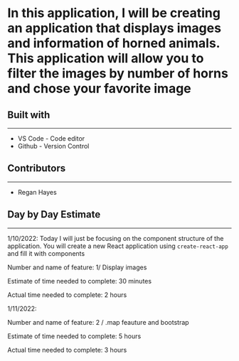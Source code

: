 # In this application, I will be creating an application that displays images and information of horned animals. This application will allow you to filter the images by number of horns and chose your favorite image

## Built with

***

* VS Code - Code editor
* Github - Version Control

## Contributors

***

* Regan Hayes

## Day by Day Estimate

***

1/10/2022: Today I will just be focusing on the component structure of the application. You will create a new React application using `create-react-app` and fill it with components

Number and name of feature: 1/ Display images

Estimate of time needed to complete: 30 minutes

Actual time needed to complete: 2 hours

1/11/2022:

Number and name of feature: 2 / .map feauture and bootstrap

Estimate of time needed to complete: 5 hours

Actual time needed to complete: 3 hours


